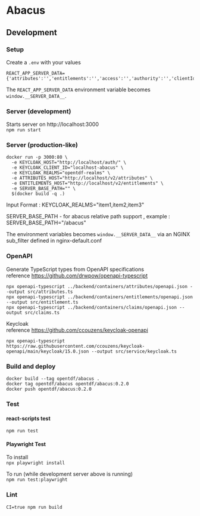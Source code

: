 # Abacus

## Development

### Setup

Create a `.env` with your values  
```dotenv
REACT_APP_SERVER_DATA={'attributes':'','entitlements':'','access':'','authority':'','clientId':'','realm':''}
```

The `REACT_APP_SERVER_DATA` environment variable becomes `window.__SERVER_DATA__`.

### Server (development)

Starts server on http://localhost:3000  
`npm run start`

### Server (production-like)

```shell
docker run -p 3000:80 \
  -e KEYCLOAK_HOST="http://localhost/auth/" \
  -e KEYCLOAK_CLIENT_ID="localhost-abacus" \
  -e KEYCLOAK_REALMS="opentdf-realms" \
  -e ATTRIBUTES_HOST="http://localhost/v2/attributes" \
  -e ENTITLEMENTS_HOST="http://localhost/v2/entitlements" \
  -e SERVER_BASE_PATH="" \
  $(docker build -q .)
```
Input Format : 
KEYCLOAK_REALMS="item1,item2,item3"

SERVER_BASE_PATH - for abacus relative path support , 
example : SERVER_BASE_PATH="/abacus"



The environment variables becomes `window.__SERVER_DATA__` via an NGINX sub_filter defined in nginx-default.conf

### OpenAPI

Generate TypeScript types from OpenAPI specifications  
reference https://github.com/drwpow/openapi-typescript

```shell
npx openapi-typescript ../backend/containers/attributes/openapi.json --output src/attributes.ts
npx openapi-typescript ../backend/containers/entitlements/openapi.json --output src/entitlement.ts
npx openapi-typescript ../backend/containers/claims/openapi.json --output src/claims.ts
```

Keycloak  
reference https://github.com/ccouzens/keycloak-openapi

```shell
npx openapi-typescript https://raw.githubusercontent.com/ccouzens/keycloak-openapi/main/keycloak/15.0.json --output src/service/keycloak.ts
```

### Build and deploy

```shell
docker build --tag opentdf/abacus .
docker tag opentdf/abacus opentdf/abacus:0.2.0
docker push opentdf/abacus:0.2.0 
```

### Test

#### react-scripts test
`npm run test`

#### Playwright Test

To install  
`npx playwright install` 

To run (while development server above is running)  
`npm run test:playwright`

### Lint
`CI=true npm run build`
